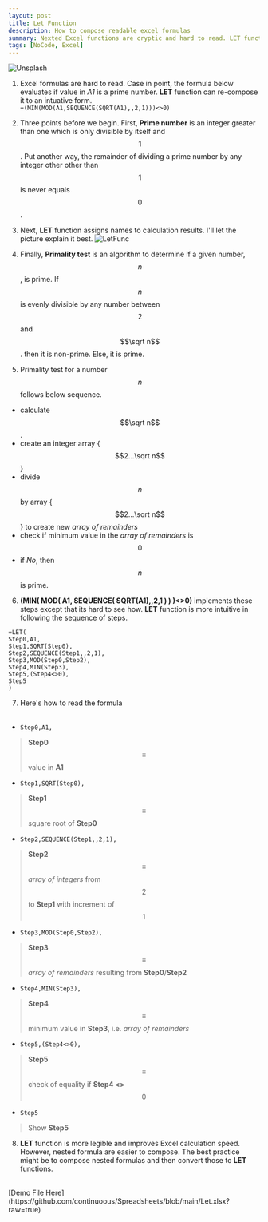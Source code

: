 ```yaml
---
layout: post
title: Let Function
description: How to compose readable excel formulas
summary: Nexted Excel functions are cryptic and hard to read. LET function un-nests such formulas to makes them intuitive and easier to read.
tags: [NoCode, Excel]
---
```

![Unsplash](https://source.unsplash.com/0qmXPnZKeLU/800x450/ "Source: unsplash.com/@jerry_318")
<br>
 
1.  Excel formulas are hard to read. Case in point, the formula below evaluates if value in *A1* is a prime number. **LET** function can re-compose it to an intuative form.<br>
    ```=(MIN(MOD(A1,SEQUENCE(SQRT(A1),,2,1)))<>0)```


2. Three points before we begin. First, **Prime number** is an integer greater than one which is only divisible by itself and $$1$$. Put another way, the remainder of dividing a prime number by any integer other other than $$1$$ is never equals $$0$$.

3. Next, **LET** function assigns names to calculation results. I'll let the picture explain it best.
![LetFunc](https://support.content.office.net/en-us/media/492526a6-54ec-4c18-8800-38bec7600ff6.png "Source: support.microsoft.com/")

4. Finally, **Primality test** is an algorithm to determine if a given number, $$n$$, is prime. If $$n$$ is evenly divisible by any number between $$2$$ and $$\sqrt n$$. then it is non-prime. Else, it is prime.
    
5. Primality test for a number $$n$$ follows below sequence.
- calculate $$\sqrt n$$.
- create an integer array {$$2...\sqrt n$$}
- divide $$n$$ by array {$$2...\sqrt n$$} to create new *array of remainders*
- check if minimum value in the *array of remainders* is $$0$$
- if *No*, then $$n$$ is prime.

 
6. **(MIN( MOD( A1, SEQUENCE( SQRT(A1),,2,1 ) ) )<>0)** implements these steps except that its hard to see how. **LET** function is more intuitive in following the sequence of steps.
```
=LET(
Step0,A1,
Step1,SQRT(Step0),
Step2,SEQUENCE(Step1,,2,1),
Step3,MOD(Step0,Step2),
Step4,MIN(Step3),
Step5,(Step4<>0),
Step5
)
```

7. Here's how to read the formula <br><br>
* `Step0,A1,` 
> **Step0** $$\equiv$$ value in **A1**
* `Step1,SQRT(Step0),` 
> **Step1** $$\equiv$$ square root of **Step0**
* `Step2,SEQUENCE(Step1,,2,1),` 
> **Step2** $$\equiv$$ *array of integers* from $$2$$ to **Step1** with increment of $$1$$
* `Step3,MOD(Step0,Step2),` 
> **Step3** $$\equiv$$ *array of remainders* resulting from **Step0**/**Step2**
- `Step4,MIN(Step3),` 
> **Step4** $$\equiv$$ minimum value in **Step3**, i.e. *array of remainders*
- `Step5,(Step4<>0),` 
> **Step5** $$\equiv$$ check of equality if **Step4 <>** $$0$$
- `Step5` 
> Show **Step5**

8. **LET** function is more legible and improves Excel calculation speed. However, nested formula are easier to compose. The best practice might be to compose nested formulas and then convert those to **LET** functions.

<br>
[Demo File Here](https://github.com/continuoous/Spreadsheets/blob/main/Let.xlsx?raw=true)